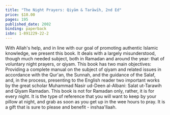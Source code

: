 ```yaml
---
title: "The Night Prayers: Qiyām & Tarāwīh, 2nd Ed"
price: $10.00
pages: 195
published_date: 2002
binding: paperback
isbn: 1-891229-22-2
---
```


With Allah's help, and in line with our goal of promoting authentic Islamic knowledge, we present this book. It deals with a largely misunderstood, though much needed subject, both in Ramadan and around the year: that of voluntary night prayers, or qiyam. This book has two main objectives: Providing a complete manual on the subject of qiyam and related issues in accordance with the Qur'an, the Sunnah, and the guidance of the Salaf, and, in the process, presenting to the English reader two important works by the great scholar Muhammad Nasir ud-Deen al-Albani: Salat ut-Tarawih and Qiyam Ramadan. This book is not for Ramadan only, rather, it is for every night. It is the type of reference that you will want to keep by your pillow at night, and grab as soon as you get up in the wee hours to pray. It is a gift that is sure to please and benefit - inshaa'llaah.
